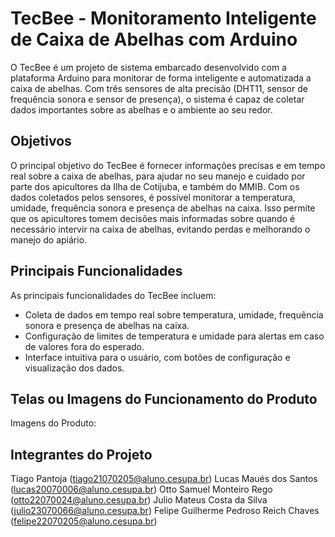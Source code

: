 # TecBee - Monitoramento Inteligente de Caixa de Abelhas com Arduino
O TecBee é um projeto de sistema embarcado desenvolvido com a plataforma Arduino para monitorar de forma inteligente e automatizada a caixa de abelhas. Com três sensores de alta precisão (DHT11, sensor de frequência sonora e sensor de presença), o sistema é capaz de coletar dados importantes sobre as abelhas e o ambiente ao seu redor.

## Objetivos
O principal objetivo do TecBee é fornecer informações precisas e em tempo real sobre a caixa de abelhas, para ajudar no seu manejo e cuidado por parte dos apicultores da Ilha de Cotijuba, e também do MMIB. Com os dados coletados pelos sensores, é possível monitorar a temperatura, umidade, frequência sonora e presença de abelhas na caixa. Isso permite que os apicultores tomem decisões mais informadas sobre quando é necessário intervir na caixa de abelhas, evitando perdas e melhorando o manejo do apiário.

## Principais Funcionalidades
As principais funcionalidades do TecBee incluem:

- Coleta de dados em tempo real sobre temperatura, umidade, frequência sonora e presença de abelhas na caixa.
- Configuração de limites de temperatura e umidade para alertas em caso de valores fora do esperado.
- Interface intuitiva para o usuário, com botões de configuração e visualização dos dados.

## Telas ou Imagens do Funcionamento do Produto
Imagens do Produto:

##  Integrantes do Projeto
Tiago Pantoja (tiago21070205@aluno.cesupa.br)
Lucas Maués dos Santos (lucas20070006@aluno.cesupa.br)
Otto Samuel Monteiro Rego (otto22070024@aluno.cesupa.br)
Julio Mateus Costa da Silva (julio23070066@aluno.cesupa.br)
Felipe Guilherme Pedroso Reich Chaves (felipe22070205@aluno.cesupa.br)
